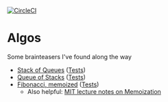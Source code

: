 [![CircleCI](https://circleci.com/gh/jocmp/rubyalgos/tree/master.svg?style=svg)](https://circleci.com/gh/jocmp/rubyalgos/tree/master)

# Algos

Some brainteasers I've found along the way


- [Stack of Queues](https://github.com/jocmp/rubyalgos/blob/master/lib/queue_of_stacks.rb) ([Tests](https://github.com/jocmp/rubyalgos/blob/master/spec/stack_of_queues_spec.rb))
- [Queue of Stacks](https://github.com/jocmp/rubyalgos/blob/master/lib/queue_of_stacks.rb) ([Tests](https://github.com/jocmp/rubyalgos/blob/master/spec/queue_of_stacks_spec.rb))
- [Fibonacci, memoized](https://github.com/jocmp/rubyalgos/blob/master/lib/fibonacci_memo.rb) ([Tests](https://github.com/jocmp/rubyalgos/blob/master/spec/fibonacci_memo_spec.rb))
  - Also helpful: [MIT lecture notes on Memoization](http://courses.csail.mit.edu/6.006/fall09/lecture_notes/lecture18.pdf)
